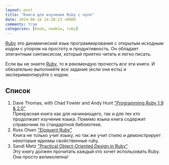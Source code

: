 ```yaml
---
layout: post
title: "Книги для изучения Ruby с нуля"
date: 2014-06-16 14:20:23 +0000
comments: true
categories: [book, newbie, ruby]
---
```


[Ruby](https://www.ruby-lang.org/ru/) это динамический язык программирования с открытым исходным кодом с упором на простоту и продуктивность. Он обладает элегантным синтаксисом, который приятно читать и легко писать.

<!-- more -->

Если вы не знаете [Ruby](https://www.ruby-lang.org/ru/), то я рекомендую прочесть *все* эти книги. И обязательно выполняйте все задания (если они есть) и экспериментируйте с кодом.

## Список

1. Dave Thomas, with Chad Fowler and Andy Hunt ["Programming Ruby 1.9 & 2.0"](http://amzn.to/1RSnWhV)  
Прекрасная книга как для начинающего, так и для тех кто продолжает изучение языка. Помимо языка книга содержит справочник по стандартной библиотеке.
1. Russ Olsen ["Eloquent Ruby"](http://amzn.to/1MyHtQh)  
Книга не только учит языку, но так же учит стилю и демонстрирует некоторые идиомы свойственные ruby.
1. Sandi Metz ["Practical Object-Oriented Design in Ruby"](http://amzn.to/1SnVEfT)  
Эту книгу должен прочитать каждый кто хочет использовать Rubу. Она просто великолепна!

